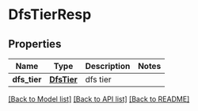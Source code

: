 # DfsTierResp

## Properties
Name | Type | Description | Notes
------------ | ------------- | ------------- | -------------
**dfs_tier** | [**DfsTier**](DfsTier.md) | dfs tier | 

[[Back to Model list]](../README.md#documentation-for-models) [[Back to API list]](../README.md#documentation-for-api-endpoints) [[Back to README]](../README.md)


